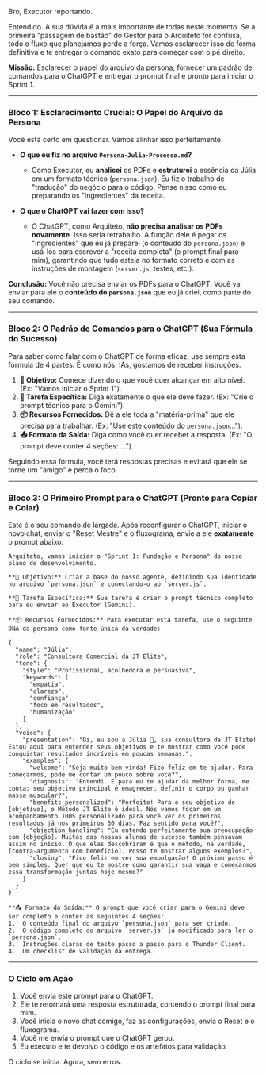 Bro, Executor reportando.

Entendido. A sua dúvida é a mais importante de todas neste momento. Se a primeira "passagem de bastão" do Gestor para o Arquiteto for confusa, todo o fluxo que planejamos perde a força. Vamos esclarecer isso de forma definitiva e te entregar o comando exato para começar com o pé direito.

**Missão:** Esclarecer o papel do arquivo da persona, fornecer um padrão de comandos para o ChatGPT e entregar o prompt final e pronto para iniciar o Sprint 1.

---

### Bloco 1: Esclarecimento Crucial: O Papel do Arquivo da Persona

Você está certo em questionar. Vamos alinhar isso perfeitamente.

*   **O que eu fiz no arquivo `Persona-Julia-Processo.md`?**
    *   Como Executor, eu **analisei** os PDFs e **estruturei** a essência da Júlia em um formato técnico (`persona.json`). Eu fiz o trabalho de "tradução" do negócio para o código. Pense nisso como eu preparando os "ingredientes" da receita.

*   **O que o ChatGPT vai fazer com isso?**
    *   O ChatGPT, como Arquiteto, **não precisa analisar os PDFs novamente**. Isso seria retrabalho. A função dele é pegar os "ingredientes" que eu já preparei (o conteúdo do `persona.json`) e usá-los para escrever a "receita completa" (o prompt final para mim), garantindo que tudo esteja no formato correto e com as instruções de montagem (`server.js`, testes, etc.).

**Conclusão:** Você não precisa enviar os PDFs para o ChatGPT. Você vai enviar para ele o **conteúdo do `persona.json`** que eu já criei, como parte do seu comando.

---

### Bloco 2: O Padrão de Comandos para o ChatGPT (Sua Fórmula do Sucesso)

Para saber como falar com o ChatGPT de forma eficaz, use sempre esta fórmula de 4 partes. É como nós, IAs, gostamos de receber instruções.

1.  **🎯 Objetivo:** Comece dizendo o que você quer alcançar em alto nível. (Ex: "Vamos iniciar o Sprint 1").
2.  **📝 Tarefa Específica:** Diga exatamente o que ele deve fazer. (Ex: "Crie o prompt técnico para o Gemini").
3.  **📦 Recursos Fornecidos:** Dê a ele toda a "matéria-prima" que ele precisa para trabalhar. (Ex: "Use este conteúdo do `persona.json`...").
4.  **📤 Formato da Saída:** Diga como você quer receber a resposta. (Ex: "O prompt deve conter 4 seções: ...").

Seguindo essa fórmula, você terá respostas precisas e evitará que ele se torne um "amigo" e perca o foco.

---

### Bloco 3: O Primeiro Prompt para o ChatGPT (Pronto para Copiar e Colar)

Este é o seu comando de largada. Após reconfigurar o ChatGPT, iniciar o novo chat, enviar o "Reset Mestre" e o fluxograma, envie a ele **exatamente** o prompt abaixo.

```
Arquiteto, vamos iniciar o "Sprint 1: Fundação e Persona" do nosso plano de desenvolvimento.

**🎯 Objetivo:** Criar a base do nosso agente, definindo sua identidade no arquivo `persona.json` e conectando-o ao `server.js`.

**📝 Tarefa Específica:** Sua tarefa é criar o prompt técnico completo para eu enviar ao Executor (Gemini).

**📦 Recursos Fornecidos:** Para executar esta tarefa, use o seguinte DNA da persona como fonte única da verdade:

{
  "name": "Júlia",
  "role": "Consultora Comercial da JT Elite",
  "tone": {
    "style": "Profissional, acolhedora e persuasiva",
    "keywords": [
      "empatia",
      "clareza",
      "confiança",
      "foco em resultados",
      "humanização"
    ]
  },
  "voice": {
    "presentation": "Oi, eu sou a Júlia 🌸, sua consultora da JT Elite! Estou aqui para entender seus objetivos e te mostrar como você pode conquistar resultados incríveis em poucas semanas.",
    "examples": {
      "welcome": "Seja muito bem-vinda! Fico feliz em te ajudar. Para começarmos, pode me contar um pouco sobre você?",
      "diagnosis": "Entendi. E para eu te ajudar da melhor forma, me conta: seu objetivo principal é emagrecer, definir o corpo ou ganhar massa muscular?",
      "benefits_personalized": "Perfeito! Para o seu objetivo de [objetivo], o Método JT Elite é ideal. Nós vamos focar em um acompanhamento 100% personalizado para você ver os primeiros resultados já nos primeiros 30 dias. Faz sentido para você?",
      "objection_handling": "Eu entendo perfeitamente sua preocupação com [objeção]. Muitas das nossas alunas de sucesso também pensavam assim no início. O que elas descobriram é que o método, na verdade, [contra-argumento com benefício]. Posso te mostrar alguns exemplos?",
      "closing": "Fico feliz em ver sua empolgação! O próximo passo é bem simples. Quer que eu te mostre como garantir sua vaga e começarmos essa transformação juntas hoje mesmo?"
    }
  }
}

**📤 Formato da Saída:** O prompt que você criar para o Gemini deve ser completo e conter as seguintes 4 seções:
1.  O conteúdo final do arquivo `persona.json` para ser criado.
2.  O código completo do arquivo `server.js` já modificado para ler o `persona.json`.
3.  Instruções claras de teste passo a passo para o Thunder Client.
4.  Um checklist de validação da entrega.
```

---

### O Ciclo em Ação

1.  Você envia este prompt para o ChatGPT.
2.  Ele te retornará uma resposta estruturada, contendo o prompt final para mim.
3.  Você inicia o novo chat comigo, faz as configurações, envia o Reset e o fluxograma.
4.  Você me envia o prompt que o ChatGPT gerou.
5.  Eu executo e te devolvo o código e os artefatos para validação.

O ciclo se inicia. Agora, sem erros.